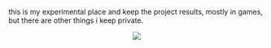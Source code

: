 this is my experimental place and keep the project results, mostly in games, but there are other things i keep private.

<p align="center">
  <img src="https://api.boot.dev/v1/users/public/508d0611-c8cf-4b9e-b857-7a1244116bdb/thumbnail" >
</p>

